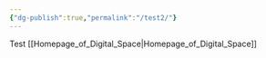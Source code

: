 ```yaml
---
{"dg-publish":true,"permalink":"/test2/"}
---
```


Test 
[[Homepage_of_Digital_Space|Homepage_of_Digital_Space]]